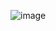 ![image](https://github.com/blooddunk/blooddunk/assets/99852721/bd635b03-98da-4dcd-b597-23e46cffd2fc)
